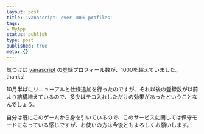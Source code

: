 ```yaml
---
layout: post
title: 'vanascript: over 1000 profiles'
tags:
- MyApp
status: publish
type: post
published: true
meta: {}
---
```

<p>気づけば <a target="_self" href="http://wo.skr.jp/ffxi/">vanascript</a> の登録プロフィール数が、1000を超えていました。thanks!</p><p>10月半ばにリニューアルと仕様追加を行ったのですが、それ以後の登録数が以前より結構増えているので、多少はテコ入れしただけの効果があったということなんでしょう。<br /></p><p>自分は既にこのゲームから身を引いているので、このサービスに関しては保守モードになっている感じですが、お使いの方は今後ともよろしくお願いします。<br /></p>
